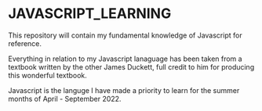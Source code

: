 # JAVASCRIPT_LEARNING
This repository will contain my fundamental knowledge of Javascript for reference. 


Everything in relation to my Javascript lanaguage has been taken from a textbook written by the other James Duckett, full credit to him for producing 
this wonderful textbook. 

Javascript is the languge I have made a priority to learn for the summer months of April - September 2022. 
